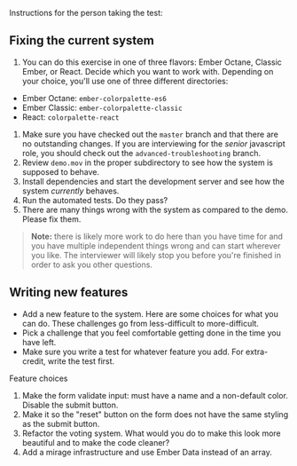 Instructions for the person taking the test:

## Fixing the current system

1. You can do this exercise in one of three flavors: Ember Octane, Classic Ember, or React. Decide which you want to work with. Depending on your choice, you'll use one of three different directories:

- Ember Octane: `ember-colorpalette-es6`
- Ember Classic: `ember-colorpalette-classic`
- React: `colorpalette-react`

1. Make sure you have checked out the `master` branch and that there are no outstanding changes. If you are interviewing for the _senior_ javascript role, you should check out the `advanced-troubleshooting` branch.
1. Review `demo.mov` in the proper subdirectory to see how the system is supposed to behave.
1. Install dependencies and start the development server and see how the system _currently_ behaves.
1. Run the automated tests. Do they pass?
1. There are many things wrong with the system as compared to the demo. Please fix them.

> **Note:** there is likely more work to do here than you have time for and you have multiple independent things wrong and can start wherever you like. The interviewer will likely stop you before you're finished in order to ask you other questions.

## Writing new features

- Add a new feature to the system. Here are some choices for what you can do. These challenges go from less-difficult to more-difficult.
- Pick a challenge that you feel comfortable getting done in the time you have left.
- Make sure you write a test for whatever feature you add. For extra-credit, write the test first.

Feature choices

1. Make the form validate input: must have a name and a non-default color. Disable the submit button.
1. Make it so the "reset" button on the form does not have the same styling as the submit button.
1. Refactor the voting system. What would you do to make this look more beautiful and to make the code cleaner?
1. Add a mirage infrastructure and use Ember Data instead of an array.
